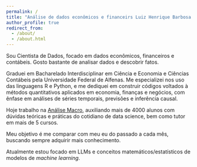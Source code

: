 ```yaml
---
permalink: /
title: "Análise de dados econômicos e financeirs Luiz Henrique Barbosa Filho"
author_profile: true
redirect_from: 
  - /about/
  - /about.html
---
```


Sou Cientista de Dados, focado em dados econômicos, financeiros e contábeis. Gosto bastante de analisar dados e descobrir fatos.

Graduei em Bacharelado Interdisciplinar em Ciência e Economia e Ciências Contábeis pela Universidade Federal de Alfenas. Me especializei nos uso das linguagens R e Python, e me dediquei em construir códigos voltados à métodos quantitativos aplicados em economia, finanças e negócios, com ênfase em análises de séries temporais, previsões e inferência causal.

Hoje trabalho na [Análise Macro](htttps://analisemacro.com.br), auxiliando mais de 4000 alunos com dúvidas teóricas e práticas do cotidiano de data science, bem como tutor em mais de 5 cursos.

Meu objetivo é me comparar com meu eu do passado a cada mês, buscando sempre adquirir mais conhecimento.

Atualmente estou focado em LLMs e conceitos matemáticos/estatísticos de modelos de *machine learning*.
